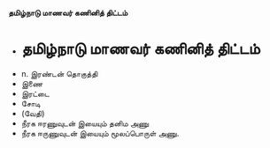 **தமிழ்நாடு மாணவர் கணினித் திட்டம்**
- # தமிழ்நாடு மாணவர் கணினித் திட்டம்
- n. இரண்டன் தொகுத்தி
- இணை
- இரட்டை
- சோடி
- (வேதி)
- நீரக ஈரணுவுடன் இயையும் தனிம அணு
- நீரக ஈருணுவுடன் இயையும் மூலப்பொருள் அணு.

